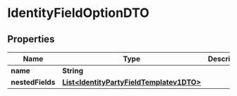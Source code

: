 # IdentityFieldOptionDTO

## Properties
Name | Type | Description | Notes
------------ | ------------- | ------------- | -------------
**name** | **String** |  |  [optional]
**nestedFields** | [**List&lt;IdentityPartyFieldTemplatev1DTO&gt;**](IdentityPartyFieldTemplatev1DTO.md) |  |  [optional]
